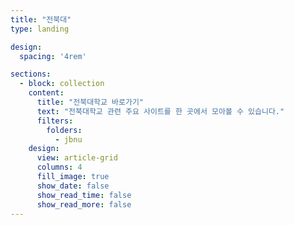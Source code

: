 ```yaml
---
title: "전북대"
type: landing

design:
  spacing: '4rem'

sections:
  - block: collection
    content:
      title: "전북대학교 바로가기"
      text: "전북대학교 관련 주요 사이트를 한 곳에서 모아볼 수 있습니다."
      filters:
        folders:
          - jbnu
    design:
      view: article-grid
      columns: 4
      fill_image: true
      show_date: false
      show_read_time: false
      show_read_more: false
---
```

